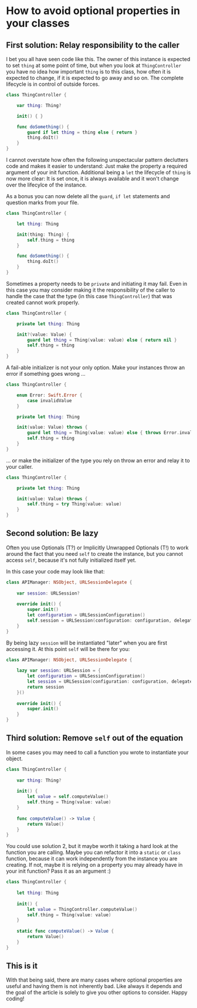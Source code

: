 # How to avoid optional properties in your classes

## First solution: Relay responsibility to the caller

I bet you all have seen code like this. The owner of this instance is expected to set `thing` at some point of time, but when you look at `ThingController` you have no idea how important `thing` is to this class, how often it is expected to change, if it is expected to go away and so on. The complete lifecycle is in control of outside forces.

```swift
class ThingController {

    var thing: Thing?

    init() { }

    func doSomething() {
        guard if let thing = thing else { return }
        thing.doIt()
    }
}

```

I cannot overstate how often the following unspectacular pattern declutters code and makes it easier to understand: Just make the property a required argument of your init function. Additional being a `let` the lifecycle of `thing` is now more clear: It is set once, it is always available and it won't change over the lifecylce of the instance.

As a bonus you can now delete all the `guard`, `if let` statements and question marks from your file.

```swift
class ThingController {

    let thing: Thing

    init(thing: Thing) {
        self.thing = thing
    }

    func doSomething() {
        thing.doIt()
    }
}

```

Sometimes a property needs to be `private` and initiating it may fail. Even in this case you may consider making it the responsibility of the caller to handle the case that the type (in this case `ThingController`) that was created cannot work properly.

```swift
class ThingController {

    private let thing: Thing

    init?(value: Value) {
        guard let thing = Thing(value: value) else { return nil }
        self.thing = thing
    }
}

```

A fail-able initializer is not your only option. Make your instances throw an error if something goes wrong ...

```swift
class ThingController {

    enum Error: Swift.Error {
        case invalidValue
    }

    private let thing: Thing

    init(value: Value) throws {
        guard let thing = Thing(value: value) else { throws Error.invalidValue }
        self.thing = thing
    }
}

```

... or make the initializer of the type you rely on throw an error and relay it to your caller.

```swift
class ThingController {

    private let thing: Thing

    init(value: Value) throws {
        self.thing = try Thing(value: value)
    }
}

```


## Second solution: Be lazy

Often you use Optionals (T?) or Implicitly Unwrapped Optionals (T!) to work around the fact that you need `self` to create the instance, but you cannot access `self`, because it's not fully initialized itself yet.

In this case your code may look like that:

```swift
class APIManager: NSObject, URLSessionDelegate {
    
    var session: URLSession?
    
    override init() {
        super.init()
        let configuration = URLSessionConfiguration()
        self.session = URLSession(configuration: configuration, delegate: self, delegateQueue: nil)
    }
}
```

By being lazy `session` will be instantiated "later" when you are first accessing it. At this point `self` will be there for you:


```swift
class APIManager: NSObject, URLSessionDelegate {
    
    lazy var session: URLSession = {
        let configuration = URLSessionConfiguration()
        let session = URLSession(configuration: configuration, delegate: self, delegateQueue: nil)
        return session
    }()
    
    override init() {
        super.init()
    }
}
```


## Third solution: Remove `self` out of the equation

In some cases you may need to call a function you wrote to instantiate your object. 

```swift
class ThingController {
    
    var thing: Thing?
    
    init() {
        let value = self.computeValue()
        self.thing = Thing(value: value)
    }
    
    func computeValue() -> Value {
        return Value()
    }
}
```

You could use solution 2, but it maybe worth it taking a hard look at the function you are calling. Maybe you can refactor it into a `static` or `class` function, because it can work independently from the instance you are creating. If not, maybe it is relying on a property you may already have in your init function? Pass it as an argument :)


```swift
class ThingController {
    
    let thing: Thing
    
    init() {
        let value = ThingController.computeValue()
        self.thing = Thing(value: value)
    }
    
    static func computeValue() -> Value {
        return Value()
    }
}
```

## This is it

With that being said, there are many cases where optional properties are useful and having them is not inherently bad. Like always it depends and the goal of the article is solely to give you other options to consider. Happy coding!
